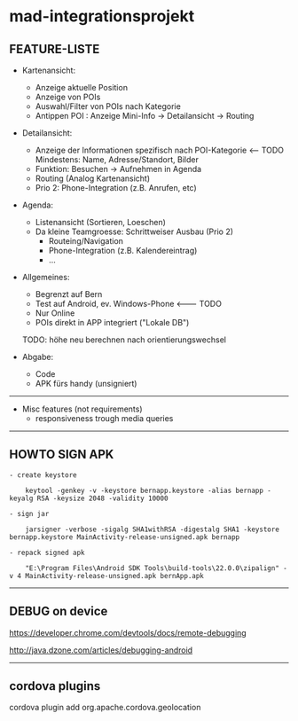 # mad-integrationsprojekt


FEATURE-LISTE
-------------

- Kartenansicht:
    - Anzeige aktuelle Position
    - Anzeige von POIs
    - Auswahl/Filter von POIs nach Kategorie
    - Antippen POI : Anzeige Mini-Info -> Detailansicht
                                       -> Routing

- Detailansicht:
    - Anzeige der Informationen spezifisch nach POI-Kategorie <-- TODO
      Mindestens: Name, Adresse/Standort, Bilder
    - Funktion: Besuchen -> Aufnehmen in Agenda
    - Routing (Analog Kartenansicht)
    - Prio 2: Phone-Integration (z.B. Anrufen, etc)

- Agenda:
    - Listenansicht (Sortieren, Loeschen)
    - Da kleine Teamgroesse: Schrittweiser Ausbau (Prio 2)
      - Routeing/Navigation
      - Phone-Integration (z.B. Kalendereintrag)
      - ...

- Allgemeines:
    - Begrenzt auf Bern
    - Test auf Android, ev. Windows-Phone <--- TODO
    - Nur Online
    - POIs direkt in APP integriert ("Lokale DB")


    TODO: höhe neu berechnen nach orientierungswechsel


- Abgabe:
    - Code
    - APK fürs handy (unsigniert)


------------------
- Misc features (not requirements)
    - responsiveness trough media queries



------------------
HOWTO SIGN APK
------------------
    - create keystore

        keytool -genkey -v -keystore bernapp.keystore -alias bernapp -keyalg RSA -keysize 2048 -validity 10000

    - sign jar

        jarsigner -verbose -sigalg SHA1withRSA -digestalg SHA1 -keystore bernapp.keystore MainActivity-release-unsigned.apk bernapp

    - repack signed apk

        "E:\Program Files\Android SDK Tools\build-tools\22.0.0\zipalign" -v 4 MainActivity-release-unsigned.apk bernApp.apk



----------------
DEBUG on device
----------------
https://developer.chrome.com/devtools/docs/remote-debugging

http://java.dzone.com/articles/debugging-android



----------------
cordova plugins
----------------
cordova plugin add org.apache.cordova.geolocation